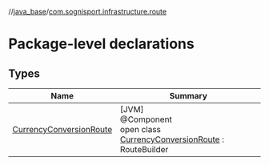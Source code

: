 //[java_base](../../index.md)/[com.sognisport.infrastructure.route](index.md)

# Package-level declarations

## Types

| Name | Summary |
|---|---|
| [CurrencyConversionRoute](-currency-conversion-route/index.md) | [JVM]<br>@Component<br>open class [CurrencyConversionRoute](-currency-conversion-route/index.md) : RouteBuilder |
